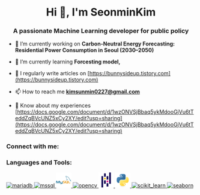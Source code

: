 <h1 align="center">Hi 👋, I'm SeonminKim</h1>
<h3 align="center">A passionate Machine Learning developer for public policy</h3>

- 🔭 I’m currently working on **Carbon-Neutral Energy Forecasting: Residential Power Consumption in Seoul (2030–2050)**

- 🌱 I’m currently learning **Forcesting model,**

- 📝 I regularly write articles on [https://bunnysideup.tistory.com](https://bunnysideup.tistory.com)

- 📫 How to reach me **kimsunmin0227@gmail.com**

- 📄 Know about my experiences [https://docs.google.com/document/d/1wzONVSjBbaq5ykMdooGjVu6tTeddZqBVcUNZ5xCy2XY/edit?usp=sharing](https://docs.google.com/document/d/1wzONVSjBbaq5ykMdooGjVu6tTeddZqBVcUNZ5xCy2XY/edit?usp=sharing)

<h3 align="left">Connect with me:</h3>
<p align="left">
</p>

<h3 align="left">Languages and Tools:</h3>
<p align="left"> <a href="https://mariadb.org/" target="_blank" rel="noreferrer"> <img src="https://www.vectorlogo.zone/logos/mariadb/mariadb-icon.svg" alt="mariadb" width="40" height="40"/> </a> <a href="https://www.microsoft.com/en-us/sql-server" target="_blank" rel="noreferrer"> <img src="https://www.svgrepo.com/show/303229/microsoft-sql-server-logo.svg" alt="mssql" width="40" height="40"/> </a> <a href="https://www.mysql.com/" target="_blank" rel="noreferrer"> <img src="https://raw.githubusercontent.com/devicons/devicon/master/icons/mysql/mysql-original-wordmark.svg" alt="mysql" width="40" height="40"/> </a> <a href="https://opencv.org/" target="_blank" rel="noreferrer"> <img src="https://www.vectorlogo.zone/logos/opencv/opencv-icon.svg" alt="opencv" width="40" height="40"/> </a> <a href="https://pandas.pydata.org/" target="_blank" rel="noreferrer"> <img src="https://raw.githubusercontent.com/devicons/devicon/2ae2a900d2f041da66e950e4d48052658d850630/icons/pandas/pandas-original.svg" alt="pandas" width="40" height="40"/> </a> <a href="https://www.python.org" target="_blank" rel="noreferrer"> <img src="https://raw.githubusercontent.com/devicons/devicon/master/icons/python/python-original.svg" alt="python" width="40" height="40"/> </a> <a href="https://scikit-learn.org/" target="_blank" rel="noreferrer"> <img src="https://upload.wikimedia.org/wikipedia/commons/0/05/Scikit_learn_logo_small.svg" alt="scikit_learn" width="40" height="40"/> </a> <a href="https://seaborn.pydata.org/" target="_blank" rel="noreferrer"> <img src="https://seaborn.pydata.org/_images/logo-mark-lightbg.svg" alt="seaborn" width="40" height="40"/> </a> </p>

